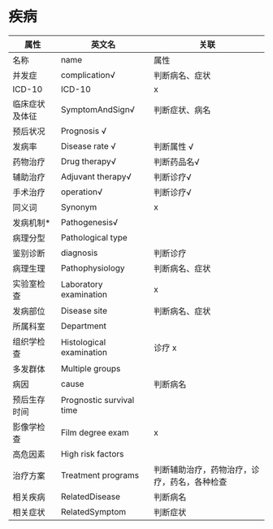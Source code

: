# 疾病

| 属性           | 英文名                   | 关联                                         |
| -------------- | ------------------------ | -------------------------------------------- |
| 名称           | name                     | 属性                                         |
| 并发症         | complication√            | 判断病名、症状                               |
| ICD-10         | ICD-10                   | x                                            |
| 临床症状及体征 | SymptomAndSign√          | 判断症状、病名                               |
| 预后状况       | Prognosis  √             |                                              |
| 发病率         | Disease rate √           | 判断属性 √                                   |
| 药物治疗       | Drug therapy√            | 判断药品名√                                  |
| 辅助治疗       | Adjuvant therapy√        | 判断诊疗√                                    |
| 手术治疗       | operation√               | 判断诊疗√                                    |
| 同义词         | Synonym                  | x                                            |
| 发病机制*      | Pathogenesis√            |                                              |
| 病理分型       | Pathological type        |                                              |
| 鉴别诊断       | diagnosis                | 判断诊疗                                     |
| 病理生理       | Pathophysiology          | 判断病名、症状                               |
| 实验室检查     | Laboratory examination   | x                                            |
| 发病部位       | Disease site             | 判断病名、症状                               |
| 所属科室       | Department               |                                              |
| 组织学检查     | Histological examination | 诊疗 x                                       |
| 多发群体       | Multiple groups          |                                              |
| 病因           | cause                    | 判断病名                                     |
| 预后生存时间   | Prognostic survival time |                                              |
| 影像学检查     | Film degree exam         | x                                            |
| 高危因素       | High risk factors        |                                              |
| 治疗方案       | Treatment programs       | 判断辅助治疗，药物治疗，诊疗，药名，各种检查 |
| 相关疾病       | RelatedDisease           | 判断病名                                     |
| 相关症状       | RelatedSymptom           | 判断症状                                     |

